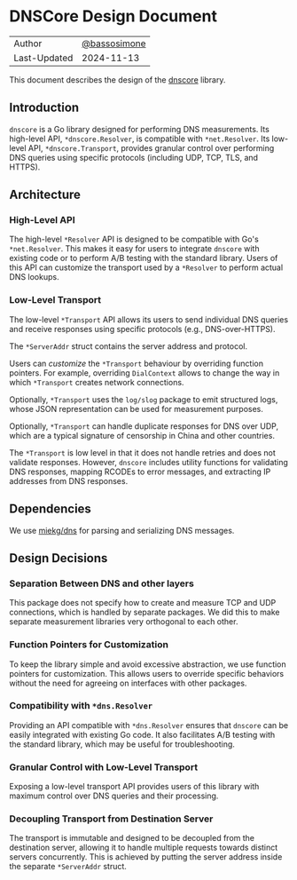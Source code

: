 # DNSCore Design Document

|              |                                                |
|--------------|------------------------------------------------|
| Author       | [@bassosimone](https://github.com/bassosimone) |
| Last-Updated | 2024-11-13                                     |

This document describes the design of the [dnscore](
https://github.com/rbmk-project/dnscore) library.

## Introduction

`dnscore` is a Go library designed for performing DNS measurements. Its high-level
API, `*dnscore.Resolver`, is compatible with `*net.Resolver`. Its low-level API,
`*dnscore.Transport`, provides granular control over performing DNS queries using
specific protocols (including UDP, TCP, TLS, and HTTPS).

## Architecture

### High-Level API

The high-level `*Resolver` API is designed to be compatible with Go's `*net.Resolver`. This
makes it easy for users to integrate `dnscore` with existing code or to perform
A/B testing with the standard library. Users of this API can customize the transport
used by a `*Resolver` to perform actual DNS lookups.

### Low-Level Transport

The low-level `*Transport` API allows its users to send individual DNS
queries and receive responses using specific protocols (e.g., DNS-over-HTTPS).

The `*ServerAddr` struct contains the server address and protocol.

Users can *customize* the `*Transport` behaviour by overriding function
pointers. For example, overriding `DialContext` allows to change the way
in which `*Transport` creates network connections.

Optionally, `*Transport` uses the `log/slog` package to emit structured logs,
whose JSON representation can be used for measurement purposes.

Optionally, `*Transport` can handle duplicate responses for DNS over UDP, which
are a typical signature of censorship in China and other countries.

The `*Transport` is low level in that it does not handle retries and does not
validate responses. However, `dnscore` includes utility functions for validating
DNS responses, mapping RCODEs to error messages, and extracting IP addresses
from DNS responses.

## Dependencies

We use [miekg/dns](https://github.com/miekg/dns) for parsing
and serializing DNS messages.

## Design Decisions

### Separation Between DNS and other layers

This package does not specify how to create and measure TCP and UDP
connections, which is handled by separate packages. We did this to make
separate measurement libraries very orthogonal to each other.

### Function Pointers for Customization

To keep the library simple and avoid excessive abstraction, we use function
pointers for customization. This allows users to override specific behaviors
without the need for agreeing on interfaces with other packages.

### Compatibility with `*dns.Resolver`

Providing an API compatible with `*dns.Resolver` ensures that `dnscore` can be
easily integrated with existing Go code. It also facilitates A/B testing with
the standard library, which may be useful for troubleshooting.

### Granular Control with Low-Level Transport

Exposing a low-level transport API provides users of this library with
maximum control over DNS queries and their processing.

### Decoupling Transport from Destination Server

The transport is immutable and designed to be decoupled from the destination
server, allowing it to handle multiple requests towards distinct servers concurrently. This
is achieved by putting the server address inside the separate `*ServerAddr` struct.
